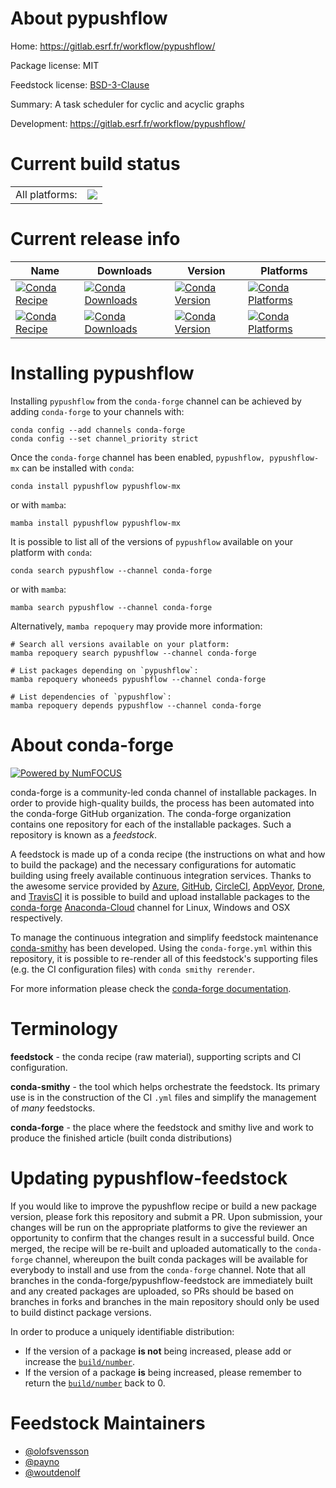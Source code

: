 About pypushflow
================

Home: https://gitlab.esrf.fr/workflow/pypushflow/

Package license: MIT

Feedstock license: [BSD-3-Clause](https://github.com/conda-forge/pypushflow-feedstock/blob/main/LICENSE.txt)

Summary: A task scheduler for cyclic and acyclic graphs

Development: https://gitlab.esrf.fr/workflow/pypushflow/

Current build status
====================


<table><tr><td>All platforms:</td>
    <td>
      <a href="https://dev.azure.com/conda-forge/feedstock-builds/_build/latest?definitionId=16381&branchName=main">
        <img src="https://dev.azure.com/conda-forge/feedstock-builds/_apis/build/status/pypushflow-feedstock?branchName=main">
      </a>
    </td>
  </tr>
</table>

Current release info
====================

| Name | Downloads | Version | Platforms |
| --- | --- | --- | --- |
| [![Conda Recipe](https://img.shields.io/badge/recipe-pypushflow-green.svg)](https://anaconda.org/conda-forge/pypushflow) | [![Conda Downloads](https://img.shields.io/conda/dn/conda-forge/pypushflow.svg)](https://anaconda.org/conda-forge/pypushflow) | [![Conda Version](https://img.shields.io/conda/vn/conda-forge/pypushflow.svg)](https://anaconda.org/conda-forge/pypushflow) | [![Conda Platforms](https://img.shields.io/conda/pn/conda-forge/pypushflow.svg)](https://anaconda.org/conda-forge/pypushflow) |
| [![Conda Recipe](https://img.shields.io/badge/recipe-pypushflow--mx-green.svg)](https://anaconda.org/conda-forge/pypushflow-mx) | [![Conda Downloads](https://img.shields.io/conda/dn/conda-forge/pypushflow-mx.svg)](https://anaconda.org/conda-forge/pypushflow-mx) | [![Conda Version](https://img.shields.io/conda/vn/conda-forge/pypushflow-mx.svg)](https://anaconda.org/conda-forge/pypushflow-mx) | [![Conda Platforms](https://img.shields.io/conda/pn/conda-forge/pypushflow-mx.svg)](https://anaconda.org/conda-forge/pypushflow-mx) |

Installing pypushflow
=====================

Installing `pypushflow` from the `conda-forge` channel can be achieved by adding `conda-forge` to your channels with:

```
conda config --add channels conda-forge
conda config --set channel_priority strict
```

Once the `conda-forge` channel has been enabled, `pypushflow, pypushflow-mx` can be installed with `conda`:

```
conda install pypushflow pypushflow-mx
```

or with `mamba`:

```
mamba install pypushflow pypushflow-mx
```

It is possible to list all of the versions of `pypushflow` available on your platform with `conda`:

```
conda search pypushflow --channel conda-forge
```

or with `mamba`:

```
mamba search pypushflow --channel conda-forge
```

Alternatively, `mamba repoquery` may provide more information:

```
# Search all versions available on your platform:
mamba repoquery search pypushflow --channel conda-forge

# List packages depending on `pypushflow`:
mamba repoquery whoneeds pypushflow --channel conda-forge

# List dependencies of `pypushflow`:
mamba repoquery depends pypushflow --channel conda-forge
```


About conda-forge
=================

[![Powered by
NumFOCUS](https://img.shields.io/badge/powered%20by-NumFOCUS-orange.svg?style=flat&colorA=E1523D&colorB=007D8A)](https://numfocus.org)

conda-forge is a community-led conda channel of installable packages.
In order to provide high-quality builds, the process has been automated into the
conda-forge GitHub organization. The conda-forge organization contains one repository
for each of the installable packages. Such a repository is known as a *feedstock*.

A feedstock is made up of a conda recipe (the instructions on what and how to build
the package) and the necessary configurations for automatic building using freely
available continuous integration services. Thanks to the awesome service provided by
[Azure](https://azure.microsoft.com/en-us/services/devops/), [GitHub](https://github.com/),
[CircleCI](https://circleci.com/), [AppVeyor](https://www.appveyor.com/),
[Drone](https://cloud.drone.io/welcome), and [TravisCI](https://travis-ci.com/)
it is possible to build and upload installable packages to the
[conda-forge](https://anaconda.org/conda-forge) [Anaconda-Cloud](https://anaconda.org/)
channel for Linux, Windows and OSX respectively.

To manage the continuous integration and simplify feedstock maintenance
[conda-smithy](https://github.com/conda-forge/conda-smithy) has been developed.
Using the ``conda-forge.yml`` within this repository, it is possible to re-render all of
this feedstock's supporting files (e.g. the CI configuration files) with ``conda smithy rerender``.

For more information please check the [conda-forge documentation](https://conda-forge.org/docs/).

Terminology
===========

**feedstock** - the conda recipe (raw material), supporting scripts and CI configuration.

**conda-smithy** - the tool which helps orchestrate the feedstock.
                   Its primary use is in the construction of the CI ``.yml`` files
                   and simplify the management of *many* feedstocks.

**conda-forge** - the place where the feedstock and smithy live and work to
                  produce the finished article (built conda distributions)


Updating pypushflow-feedstock
=============================

If you would like to improve the pypushflow recipe or build a new
package version, please fork this repository and submit a PR. Upon submission,
your changes will be run on the appropriate platforms to give the reviewer an
opportunity to confirm that the changes result in a successful build. Once
merged, the recipe will be re-built and uploaded automatically to the
`conda-forge` channel, whereupon the built conda packages will be available for
everybody to install and use from the `conda-forge` channel.
Note that all branches in the conda-forge/pypushflow-feedstock are
immediately built and any created packages are uploaded, so PRs should be based
on branches in forks and branches in the main repository should only be used to
build distinct package versions.

In order to produce a uniquely identifiable distribution:
 * If the version of a package **is not** being increased, please add or increase
   the [``build/number``](https://docs.conda.io/projects/conda-build/en/latest/resources/define-metadata.html#build-number-and-string).
 * If the version of a package **is** being increased, please remember to return
   the [``build/number``](https://docs.conda.io/projects/conda-build/en/latest/resources/define-metadata.html#build-number-and-string)
   back to 0.

Feedstock Maintainers
=====================

* [@olofsvensson](https://github.com/olofsvensson/)
* [@payno](https://github.com/payno/)
* [@woutdenolf](https://github.com/woutdenolf/)

